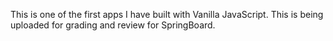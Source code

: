 This is one of the first apps I have built with Vanilla JavaScript. This is being uploaded for grading and review for SpringBoard.
